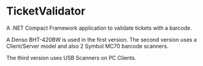 # TicketValidator
A .NET Compact Framework application to validate tickets with a barcode.

A Denso BHT-420BW is used in the first version.
The second version uses a Client/Server model and also 2 Symbol MC70 barcode scanners.

The third version uses USB Scanners on PC Clients.
